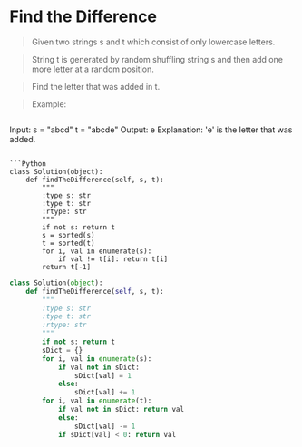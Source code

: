 # Find the Difference

> Given two strings s and t which consist of only lowercase letters.

> String t is generated by random shuffling string s and then add one more letter at a random position.

> Find the letter that was added in t.

> Example:

> ```
Input:
s = "abcd"
t = "abcde"
Output:
e
Explanation:
'e' is the letter that was added.
```

```Python
class Solution(object):
    def findTheDifference(self, s, t):
        """
        :type s: str
        :type t: str
        :rtype: str
        """
        if not s: return t
        s = sorted(s)
        t = sorted(t)
        for i, val in enumerate(s):
            if val != t[i]: return t[i]
        return t[-1]
```

```Python
class Solution(object):
    def findTheDifference(self, s, t):
        """
        :type s: str
        :type t: str
        :rtype: str
        """
        if not s: return t
        sDict = {}
        for i, val in enumerate(s):
            if val not in sDict:
                sDict[val] = 1
            else:
                sDict[val] += 1
        for i, val in enumerate(t):
            if val not in sDict: return val
            else:
                sDict[val] -= 1
            if sDict[val] < 0: return val
```
